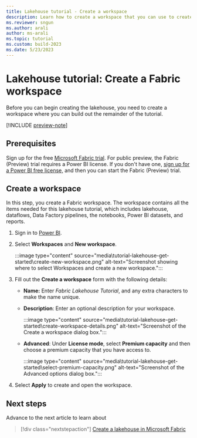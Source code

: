 ```yaml
---
title: Lakehouse tutorial - Create a workspace
description: Learn how to create a workspace that you can use to create other items required by this end-to-end tutorial.
ms.reviewer: sngun
ms.author: arali
author: ms-arali
ms.topic: tutorial
ms.custom: build-2023
ms.date: 5/23/2023
---
```


# Lakehouse tutorial: Create a Fabric workspace

Before you can begin creating the lakehouse, you need to create a workspace where you can build out the remainder of the tutorial.

[!INCLUDE [preview-note](../includes/preview-note.md)]

## Prerequisites

Sign up for the free [Microsoft Fabric trial](../get-started/fabric-trial.md). For public preview, the Fabric (Preview) trial requires a Power BI license. If you don't have one, [sign up for a Power BI free license,](https://app.fabric.microsoft.com) and then you can start the Fabric (Preview) trial.

## Create a workspace

In this step, you create a Fabric workspace. The workspace contains all the items needed for this lakehouse tutorial, which includes lakehouse, dataflows, Data Factory pipelines, the notebooks, Power BI datasets, and reports.

1. Sign in to [Power BI](https://powerbi.com/).

1. Select **Workspaces** and **New workspace**.

   :::image type="content" source="media\tutorial-lakehouse-get-started\create-new-workspace.png" alt-text="Screenshot showing where to select Workspaces and create a new workspace.":::

1. Fill out the **Create a workspace** form with the following details:

   * **Name:** Enter *Fabric Lakehouse Tutorial*, and any extra characters to make the name unique.

   * **Description**: Enter an optional description for your workspace.

      :::image type="content" source="media\tutorial-lakehouse-get-started\create-workspace-details.png" alt-text="Screenshot of the Create a workspace dialog box.":::

   * **Advanced**: Under **License mode**, select **Premium capacity** and then choose a premium capacity that you have access to.

      :::image type="content" source="media\tutorial-lakehouse-get-started\select-premium-capacity.png" alt-text="Screenshot of the Advanced options dialog box.":::

1. Select **Apply** to create and open the workspace.

## Next steps

Advance to the next article to learn about
> [!div class="nextstepaction"]
> [Create a lakehouse in Microsoft Fabric](tutorial-build-lakehouse.md)
